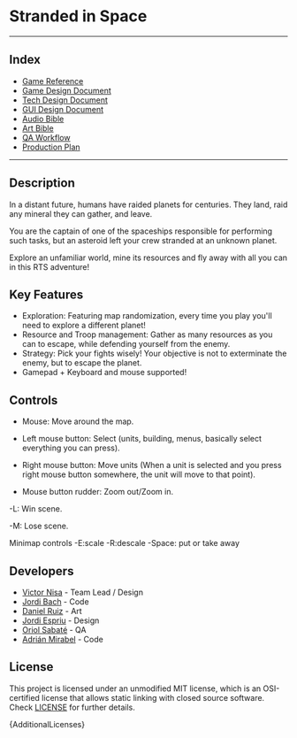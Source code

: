 # Stranded in Space
----
## Index

- [Game Reference](https://github.com/LordUnicorn31/Kujo-Studios/blob/master/Docs/GameReference.md)
- [Game Design Document](https://github.com/LordUnicorn31/Kujo-Studios/blob/master/Docs/GDD.md)
- [Tech Design Document](https://github.com/LordUnicorn31/Kujo-Studios/blob/master/Docs/TDD.md)
- [GUI Design Document](https://github.com/LordUnicorn31/Kujo-Studios/blob/master/Docs/GUIDocument.md)
- [Audio Bible](https://github.com/LordUnicorn31/Kujo-Studios/blob/master/Docs/AudioBible.md)
- [Art Bible](https://github.com/LordUnicorn31/Kujo-Studios/blob/master/Docs/ArtBible.md)
- [QA Workflow](https://github.com/LordUnicorn31/Kujo-Studios/blob/master/Docs/QAWorkflow.md)
- [Production Plan](https://github.com/LordUnicorn31/Kujo-Studios/blob/master/Docs/PreparationPlan.md)
----
## Description

In a distant future, humans have raided planets for centuries. They land, raid any mineral they can gather, and leave. 

You are the captain of one of the spaceships responsible for performing such tasks, but an asteroid left your crew stranded at an unknown planet.

Explore an unfamiliar world, mine its resources and fly away with all you can in this RTS adventure!

## Key Features

 - Exploration: Featuring map randomization, every time you play you'll need to explore a different planet!
 - Resource and Troop management: Gather as many resources as you can to escape, while defending yourself from the enemy.
 - Strategy: Pick your fights wisely! Your objective is not to exterminate the enemy, but to escape the planet.
 - Gamepad + Keyboard and mouse supported!
 
## Controls

- Mouse: Move around the map.

- Left mouse button: Select (units, building, menus, basically select everything you can press).

- Right mouse button: Move units (When a unit is selected and you press right mouse button somewhere, the unit will move to that point).

- Mouse button rudder: Zoom out/Zoom in.

-L: Win scene.

-M: Lose scene.

Minimap controls
-E:scale
-R:descale
-Space: put or take away

## Developers

 - [Victor Nisa](https://github.com/VictorNisa) - Team Lead / Design
 - [Jordi Bach](https://github.com/bottzo) - Code
 - [Daniel Ruiz](https://github.com/xsiro) - Art
 - [Jordi Espriu](https://github.com/LordUnicorn31) - Design
 - [Oriol Sabaté](https://github.com/urisabate) - QA
 - [Adrián Mirabel](https://github.com/M1R4B3L) - Code

## License

This project is licensed under an unmodified MIT license, which is an OSI-certified license that allows static linking with closed source software. Check [LICENSE](LICENSE) for further details.

{AdditionalLicenses}
